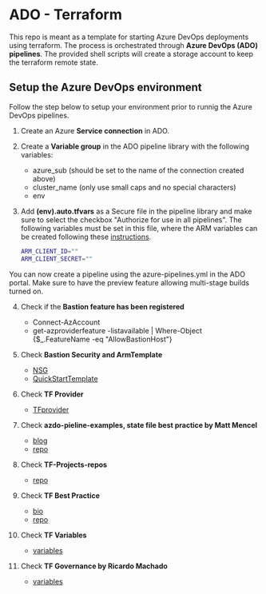 # **ADO - Terraform**


This repo is meant as a template for starting Azure DevOps deployments using terraform. The process is orchestrated through **Azure DevOps (ADO) pipelines**. The provided shell scripts will create a storage account to keep the terraform remote state. 

## Setup the Azure DevOps environment

Follow the step below to setup your environment prior to runnig the Azure DevOps pipelines.

1. Create an Azure **Service connection** in ADO.

2. Create a **Variable group** in the ADO pipeline library with the following variables:
    - azure_sub (should be set to the name of the connection created above)
    - cluster_name (only use small caps and no special characters)
    - env

3. Add **(env).auto.tfvars** as a Secure file in the pipeline library and make sure to select the checkbox "Authorize for use in all pipelines". The following variables must be set in this file, where the ARM variables can be created following these [instructions](https://www.terraform.io/docs/providers/azurerm/auth/service_principal_client_secret.html).  

    ```bash
    ARM_CLIENT_ID=""
    ARM_CLIENT_SECRET=""
    ```

You can now create a pipeline using the azure-pipelines.yml in the ADO portal.  Make sure to have the preview feature allowing multi-stage builds turned on.

4. Check if the **Bastion feature has been registered**
    - Connect-AzAccount
    - get-azproviderfeature -listavailable | Where-Object {$_.FeatureName -eq "AllowBastionHost"}

5. Check **Bastion Security and ArmTemplate**
    - [NSG](https://docs.microsoft.com/en-us/azure/bastion/bastion-nsg)
    - [QuickStartTemplate](https://github.com/Azure/azure-quickstart-templates/tree/master/101-azure-bastion)

6. Check **TF Provider**
    - [TFprovider](https://github.com/terraform-providers/terraform-provider-azurerm/blob/master/CHANGELOG.md)
7. Check **azdo-pieline-examples, state file best practice by Matt Mencel**
    - [blog](https://medium.com/@matt_89326/terraform-plan-with-azure-devops-yaml-pipelines-part-1-927a6725a1c9)
    - [repo](https://github.com/MattMencel/azdo-pipeline-examples)

8. Check **TF-Projects-repos**
    - [repo](https://github.com/aztfmod)

9. Check **TF Best Practice**
    - [bio](https://mvp.microsoft.com/fr-fr/PublicProfile/5003548?fullName=James%20Dumont%20le%20Douarec)
    - [repo](https://jamesdld.github.io/terraform/Best-Practice/)

10. Check **TF Variables**
    - [variables](https://upcloud.com/community/tutorials/terraform-variables/)

11. Check **TF Governance by Ricardo Machado**
    - [variables](https://github.com/lenvolk/azuregovernance)